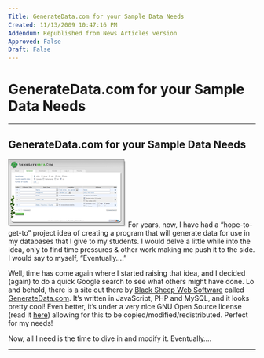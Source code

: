 ```yaml
---
Title: GenerateData.com for your Sample Data Needs
Created: 11/13/2009 10:47:16 PM
Addendum: Republished from News Articles version
Approved: False
Draft: False
---
```

# GenerateData.com for your Sample Data Needs

---

## GenerateData.com for your Sample Data Needs
<script type="text/javascript" src="/DesktopModules/itcMetaPost/js/ca0c21fbdc85f6a1597417732d450607.ashx?hs=1"></script>

[![Screen-shot of GenerateData.com in use](images/2009/WLW-GenerateData.comforyourSampleDataNeeds_14D16-image_thumb.png "Screen-shot of GenerateData.com in use")](images/2009/WLW-GenerateData.comforyourSampleDataNeeds_14D16-image_2.png) For years, now, I have had a “hope-to-get-to” project idea of creating a program that will generate data for use in my databases that I give to my students. I would delve a little while into the idea, only to find time pressures & other work making me push it to the side. I would say to myself, “Eventually….”



Well, time has come again where I started raising that idea, and I decided (again) to do a quick Google search to see what others might have done. Lo and behold, there is a site out there by [Black Sheep Web Software](http://www.blacksheepsoft.com/#index) called [GenerateData.com](http://www.generatedata.com/#generator). It’s written in JavaScript, PHP and MySQL, and it looks pretty cool! Even better, it’s under a very nice GNU Open Source license (read it [here](http://www.generatedata.com/#gnu_license)) allowing for this to be copied/modified/redistributed. Perfect for my needs!



Now, all I need is the time to dive in and modify it. Eventually….


<script src="/DesktopModules/itcMetaPost/js/m.js" type="text/javascript"></script>


---

